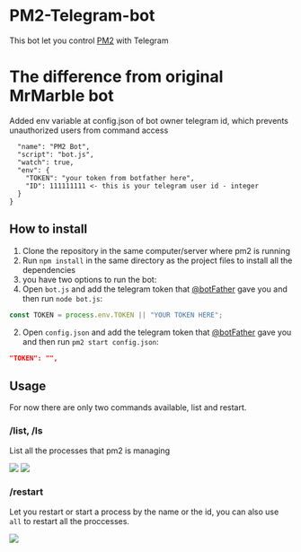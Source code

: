 # PM2-Telegram-bot
  This bot let you control [PM2](https://pm2.io/doc/) with Telegram
# The difference from original MrMarble bot
  Added env variable at config.json of bot owner telegram id, which prevents unauthorized users from command access
  ```{
    "name": "PM2 Bot",
    "script": "bot.js",
    "watch": true,
    "env": {
      "TOKEN": "your token from botfather here",
      "ID": 111111111 <- this is your telegram user id - integer
    }
  }
  ```
## How to install
1. Clone the repository in the same computer/server where pm2 is running
2. Run `npm install` in the same directory as the project files to install all the dependencies
3. you have two options to run the bot:
  1. Open `bot.js` and add the telegram token that [@botFather](https://t.me/BotFather) gave you and then run `node bot.js`:
  ```javascript
  const TOKEN = process.env.TOKEN || "YOUR TOKEN HERE";
  ```
  2. Open `config.json` and add the telegram token that [@botFather](https://t.me/BotFather) gave you and then run `pm2 start config.json`:
```json
"TOKEN": "",
```

## Usage
For now there are only two commands available, list and restart.

### /list, /ls
  List all the processes that pm2 is managing 
  
  ![](assets/markdown-img-paste-20180819124409749.png) ![](assets/markdown-img-paste-20180819124449325.png)
### /restart
Let you restart or start a process by the name or the id, you can also use `all` to restart all the proccesses.

![](assets/markdown-img-paste-2018081912521625.png)
